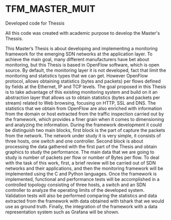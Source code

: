 # TFM_MASTER_MUIT
Developed code for Thessis

All this code was created with academic purpose to develop the Master's Thessis.


This Master’s Thesis is about developing and implementing a monitoring framework for the emerging SDN networks at the application layer. To achieve the main goal, many different manufacturers have bet about monitoring, but this Thesis is based in OpenFlow software, which is open source. By default, the monitoring layer it is not developed, fact that limit the monitoring and statistics types that we can get. However OpenFlow protocol, allows obtaining statistics (bytes and packets) per flows defined by fields at the Ethernet, IP and TCP levels.  The goal proposed in this Thesis is to take advantage of this existing monitoring system and build on it an abstraction layer that allows us to obtain statistics (bytes and packets per stream) related to Web browsing, focusing on HTTP, SSL and DNS. The statistics that we obtain from OpenFlow are also enriched with information from the domain or host extracted from the traffic inspection carried out by the framework, which provides a finer grain when it comes to dimensioning and analyzing the information.
During the framework development it could be distinguish two main blocks, first block is the part of capture the packets from the network. The network under study it is very simple, it consists of three hosts, one switch and one controller.  Second block is about processing the data gathered with the first part of the Thesis and obtain graphics to study the performance. The main data that we are going to study is number of packets per flow or number of Bytes per flow.
To deal with the task of this work, first, a brief review will be carried out of SDN networks and their applications, and then the monitoring framework will be implemented using the C and Python languages.
Once the framework is implemented, functional and performance tests will be accomplished in a controlled topology consisting of three hosts, a switch and an SDN controller to analyze the operating limits of the developed system. Validation tests will also be performed comparing the statistics and data extracted from the framework with data obtained with tshark that we would use as ground truth. Finally, the integration of the framework with a data representation system such as Grafana will be shown.


